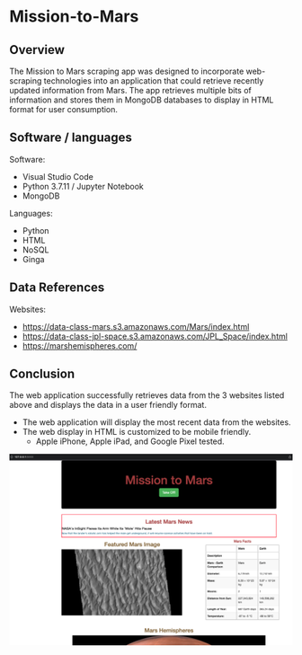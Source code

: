 # Mission-to-Mars

## Overview

The Mission to Mars scraping app was designed to incorporate web-scraping technologies into an application that could retrieve recently updated information from Mars.  The app retrieves multiple bits of information and stores them in MongoDB databases to display in HTML format for user consumption.

## Software / languages

Software: 
- Visual Studio Code
- Python 3.7.11 / Jupyter Notebook
- MongoDB

Languages:
- Python
- HTML
- NoSQL
- Ginga

## Data References
Websites:
- https://data-class-mars.s3.amazonaws.com/Mars/index.html
- https://data-class-jpl-space.s3.amazonaws.com/JPL_Space/index.html
- https://marshemispheres.com/

## Conclusion

The web application successfully retrieves data from the 3 websites listed above and displays the data in a user friendly format.
  - The web application will display the most recent data from the websites.
  - The web display in HTML is customized to be mobile friendly.
    - Apple iPhone, Apple iPad, and Google Pixel tested.

![mission](mission-to-mars.png)
